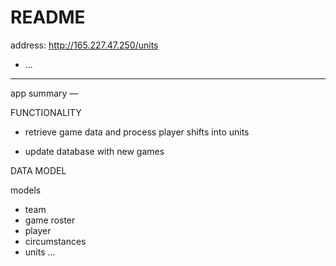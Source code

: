 # README

address: http://165.227.47.250/units

* ...

---------------------
app summary ––


FUNCTIONALITY

* retrieve game data and process player shifts into units

* update database with new games



DATA MODEL

models
* team
* game roster
* player
* circumstances
* units
...
